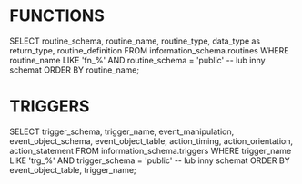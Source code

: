 # FUNCTIONS

SELECT 
    routine_schema,
    routine_name,
    routine_type,
    data_type as return_type,
    routine_definition
FROM information_schema.routines
WHERE routine_name LIKE 'fn_%'
    AND routine_schema = 'public'  -- lub inny schemat
ORDER BY routine_name;


# TRIGGERS 

SELECT 
    trigger_schema,
    trigger_name,
    event_manipulation,
    event_object_schema,
    event_object_table,
    action_timing,
    action_orientation,
    action_statement
FROM information_schema.triggers
WHERE trigger_name LIKE 'trg_%'
    AND trigger_schema = 'public'  -- lub inny schemat
ORDER BY event_object_table, trigger_name;